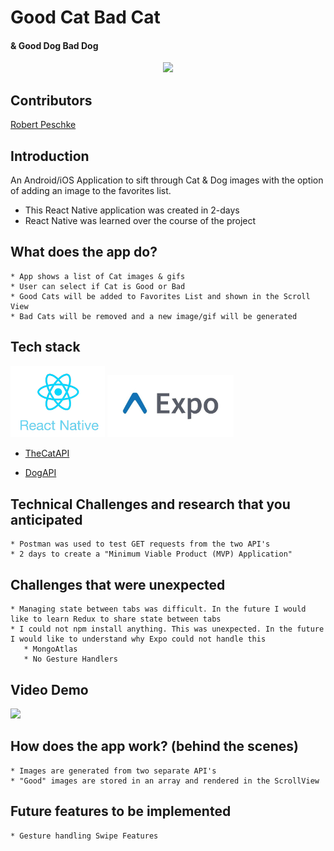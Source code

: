 # Good Cat Bad Cat      
#### & Good Dog Bad Dog

<p align="center">
   <img src="./20191113-100729-480x986.gif">
</p>

## Contributors

[Robert Peschke](https://github.com/RSP531)

## Introduction

An Android/iOS Application to sift through Cat & Dog images with the option of adding an image to the favorites list.

- This React Native application was created in 2-days
- React Native was learned over the course of the project

## What does the app do? 

    * App shows a list of Cat images & gifs
    * User can select if Cat is Good or Bad
    * Good Cats will be added to Favorites List and shown in the Scroll View
    * Bad Cats will be removed and a new image/gif will be generated
    
## Tech stack

 <img src="./React_Native_logo.png" width="30%" height="30%"> <img src="./Expo.jpeg" width="40%" height="40%">

 * [TheCatAPI](https://thecatapi.com/)
 
 * [DogAPI](https://dog.ceo/dog-api/)

## Technical Challenges and research that you anticipated

    * Postman was used to test GET requests from the two API's
    * 2 days to create a "Minimum Viable Product (MVP) Application"
  
## Challenges that were unexpected

    * Managing state between tabs was difficult. In the future I would like to learn Redux to share state between tabs
    * I could not npm install anything. This was unexpected. In the future I would like to understand why Expo could not handle this
       * MongoAtlas
       * No Gesture Handlers
  
## Video Demo

![](second.gif)
  
## How does the app work? (behind the scenes)

    * Images are generated from two separate API's
    * "Good" images are stored in an array and rendered in the ScrollView

## Future features to be implemented

    * Gesture handling Swipe Features 
